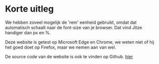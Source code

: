 # Korte uitleg
We hebben zoveel mogelijk de 'rem' eenheid gebruikt, omdat dat automatisch schaalt naar de font-size van je browser. Dat vind Jitze handiger dan px en %.

Deze website is getest op Microsoft Edge en Chrome, we weten niet of hij het goed doet op Firefox, maar we nemen aan van wel.

De source code van de website is ook te vinden op Github. [hier](https://github.com/Toxicstic/)